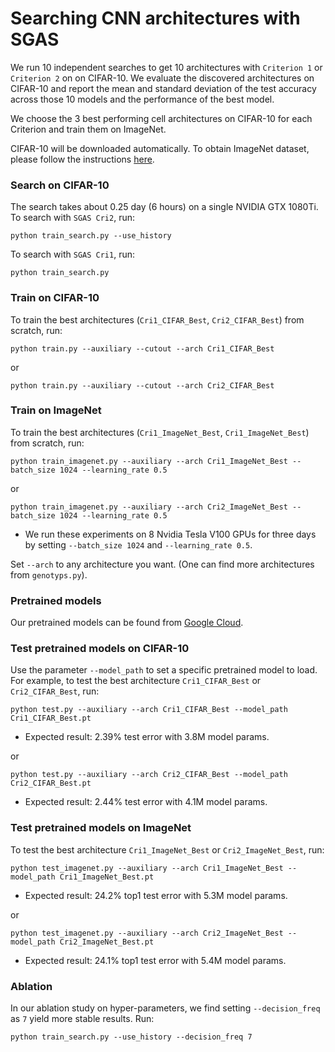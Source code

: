 # Searching CNN architectures with SGAS
We run 10 independent searches to get 10 architectures with
`Criterion 1` or `Criterion 2` on on CIFAR-10. We evaluate the discovered architectures on CIFAR-10 and report the mean and
standard deviation of the test accuracy across those 10 models and the performance of the best model. 

We choose the 3 best performing cell architectures on CIFAR-10 for each Criterion and train them
on ImageNet. 

CIFAR-10 will be downloaded automatically. To obtain ImageNet dataset, please follow the instructions [here](https://github.com/pytorch/examples/tree/master/imagenet).

### Search on CIFAR-10
The search takes about 0.25 day (6 hours) on a single NVIDIA GTX 1080Ti. To search with `SGAS Cri2`, run:
``` 
python train_search.py --use_history
```
To search with `SGAS Cri1`, run:
``` 
python train_search.py
```

### Train on CIFAR-10
To train the best architectures (`Cri1_CIFAR_Best`, `Cri2_CIFAR_Best`) from scratch, run:
``` 
python train.py --auxiliary --cutout --arch Cri1_CIFAR_Best
```
or
``` 
python train.py --auxiliary --cutout --arch Cri2_CIFAR_Best
```
### Train on ImageNet
To train the best architectures (`Cri1_ImageNet_Best`, `Cri1_ImageNet_Best`) from scratch, run:
```
python train_imagenet.py --auxiliary --arch Cri1_ImageNet_Best --batch_size 1024 --learning_rate 0.5
```
or
```
python train_imagenet.py --auxiliary --arch Cri2_ImageNet_Best --batch_size 1024 --learning_rate 0.5
```
* We run these experiments on 8 Nvidia Tesla V100 GPUs for three days by setting `--batch_size 1024` and `--learning_rate 0.5`.

Set `--arch` to any architecture you want. (One can find more architectures from `genotyps.py`).

### Pretrained models

Our pretrained models can be found from [Google Cloud](https://drive.google.com/drive/folders/1sjLfOpYUYyBSI14G8-vFScZPRaZCXart?usp=sharing).

### Test pretrained models on CIFAR-10

Use the parameter `--model_path` to set a specific pretrained model to load. For example,
to test the best architecture `Cri1_CIFAR_Best` or `Cri2_CIFAR_Best`, run:
```
python test.py --auxiliary --arch Cri1_CIFAR_Best --model_path Cri1_CIFAR_Best.pt
```
* Expected result: 2.39% test error with 3.8M model params.

or 
```
python test.py --auxiliary --arch Cri2_CIFAR_Best --model_path Cri2_CIFAR_Best.pt
```
* Expected result: 2.44% test error with 4.1M model params.

### Test pretrained models on ImageNet
To test the best architecture `Cri1_ImageNet_Best` or `Cri2_ImageNet_Best`, run:
```
python test_imagenet.py --auxiliary --arch Cri1_ImageNet_Best --model_path Cri1_ImageNet_Best.pt
```
* Expected result:  24.2% top1 test error with 5.3M model params.

or
```
python test_imagenet.py --auxiliary --arch Cri2_ImageNet_Best --model_path Cri2_ImageNet_Best.pt
```
* Expected result: 24.1% top1 test error with 5.4M model params.

### Ablation
In our ablation study on hyper-parameters, we find setting `--decision_freq` as `7` yield more stable results. Run:
```
python train_search.py --use_history --decision_freq 7
```

